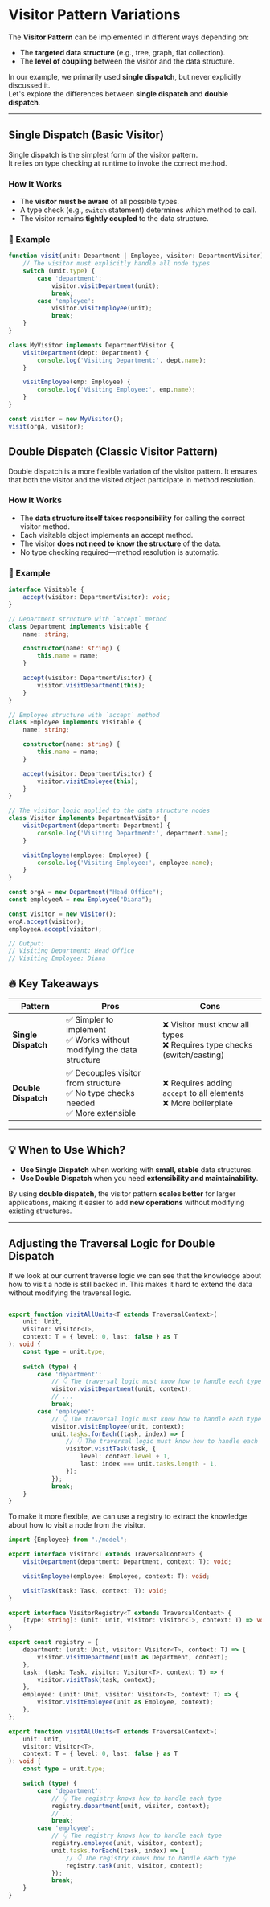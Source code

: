# Visitor Pattern Variations

The **Visitor Pattern** can be implemented in different ways depending on:

- The **targeted data structure** (e.g., tree, graph, flat collection).
- The **level of coupling** between the visitor and the data structure.

In our example, we primarily used **single dispatch**, but never explicitly discussed it.  
Let's explore the differences between **single dispatch** and **double dispatch**.

---

## Single Dispatch (Basic Visitor)

Single dispatch is the simplest form of the visitor pattern.  
It relies on type checking at runtime to invoke the correct method.

### How It Works

- The **visitor must be aware** of all possible types.
- A type check (e.g., `switch` statement) determines which method to call.
- The visitor remains **tightly coupled** to the data structure.

### 📌 Example

```ts
function visit(unit: Department | Employee, visitor: DepartmentVisitor): void {
    // The visitor must explicitly handle all node types
    switch (unit.type) {
        case 'department':
            visitor.visitDepartment(unit);
            break;
        case 'employee':
            visitor.visitEmployee(unit);
            break;
    }
}

class MyVisitor implements DepartmentVisitor {
    visitDepartment(dept: Department) {
        console.log('Visiting Department:', dept.name);
    }

    visitEmployee(emp: Employee) {
        console.log('Visiting Employee:', emp.name);
    }
}

const visitor = new MyVisitor();
visit(orgA, visitor);
```

## Double Dispatch (Classic Visitor Pattern)

Double dispatch is a more flexible variation of the visitor pattern.
It ensures that both the visitor and the visited object participate in method resolution.

### How It Works

- The **data structure itself takes responsibility** for calling the correct visitor method.
- Each visitable object implements an accept method.
- The visitor **does not need to know the structure** of the data.
- No type checking required—method resolution is automatic.

### 📌 Example

```ts
interface Visitable {
    accept(visitor: DepartmentVisitor): void;
}

// Department structure with `accept` method
class Department implements Visitable {
    name: string;

    constructor(name: string) {
        this.name = name;
    }

    accept(visitor: DepartmentVisitor) {
        visitor.visitDepartment(this);
    }
}

// Employee structure with `accept` method
class Employee implements Visitable {
    name: string;

    constructor(name: string) {
        this.name = name;
    }

    accept(visitor: DepartmentVisitor) {
        visitor.visitEmployee(this);
    }
}

// The visitor logic applied to the data structure nodes
class Visitor implements DepartmentVisitor {
    visitDepartment(department: Department) {
        console.log('Visiting Department:', department.name);
    }

    visitEmployee(employee: Employee) {
        console.log('Visiting Employee:', employee.name);
    }
}

const orgA = new Department("Head Office");
const employeeA = new Employee("Diana");

const visitor = new Visitor();
orgA.accept(visitor);
employeeA.accept(visitor);

// Output:
// Visiting Department: Head Office
// Visiting Employee: Diana
```

## 🔥 Key Takeaways

| Pattern             | Pros                                                                                   | Cons                                                                       |
|---------------------|----------------------------------------------------------------------------------------|----------------------------------------------------------------------------|
| **Single Dispatch** | ✅ Simpler to implement <br> ✅ Works without modifying the data structure               | ❌ Visitor must know all types <br> ❌ Requires type checks (switch/casting) |
| **Double Dispatch** | ✅ Decouples visitor from structure <br> ✅ No type checks needed <br> ✅ More extensible | ❌ Requires adding `accept` to all elements <br> ❌ More boilerplate         |

---

## 💡 When to Use Which?

- **Use Single Dispatch** when working with **small, stable** data structures.
- **Use Double Dispatch** when you need **extensibility and maintainability**.

By using **double dispatch**, the visitor pattern **scales better** for larger applications, making it easier to add **new operations** without modifying existing structures.

---

## Adjusting the Traversal Logic for Double Dispatch

If we look at our current traverse logic we can see that the knowledge about how to visit a node is still backed in.
This makes it hard to extend the data without modifying the traversal logic.

```ts

export function visitAllUnits<T extends TraversalContext>(
    unit: Unit,
    visitor: Visitor<T>,
    context: T = { level: 0, last: false } as T
): void {
    const type = unit.type;
    
    switch (type) {
        case 'department':
            // 👇 The traversal logic must know how to handle each type 
            visitor.visitDepartment(unit, context);
            // ...
            break;
        case 'employee':
            // 👇 The traversal logic must know how to handle each type 
            visitor.visitEmployee(unit, context);
            unit.tasks.forEach((task, index) => {
                // 👇 The traversal logic must know how to handle each type 
                visitor.visitTask(task, {
                    level: context.level + 1,
                    last: index === unit.tasks.length - 1,
                });
            });
            break;
    }
}
```

To make it more flexible, we can use a registry to extract the knowledge about how to visit a node from the visitor.

```ts
import {Employee} from "./model";

export interface Visitor<T extends TraversalContext> {
    visitDepartment(department: Department, context: T): void;

    visitEmployee(employee: Employee, context: T): void;

    visitTask(task: Task, context: T): void;
}

export interface VisitorRegistry<T extends TraversalContext> {
    [type: string]: (unit: Unit, visitor: Visitor<T>, context: T) => void;
}

export const registry = {
    department: (unit: Unit, visitor: Visitor<T>, context: T) => {
        visitor.visitDepartment(unit as Department, context);
    },
    task: (task: Task, visitor: Visitor<T>, context: T) => {
        visitor.visitTask(task, context);
    },
    employee: (unit: Unit, visitor: Visitor<T>, context: T) => {
        visitor.visitEmployee(unit as Employee, context);
    },
};

export function visitAllUnits<T extends TraversalContext>(
    unit: Unit,
    visitor: Visitor<T>,
    context: T = { level: 0, last: false } as T
): void {
    const type = unit.type;

    switch (type) {
        case 'department':
            // 👇 The registry knows how to handle each type
            registry.department(unit, visitor, context);
            // ...
            break;
        case 'employee':
            // 👇 The registry knows how to handle each type
            registry.employee(unit, visitor, context);
            unit.tasks.forEach((task, index) => {
                // 👇 The registry knows how to handle each type
                registry.task(unit, visitor, context);
            });
            break;
    }
}
```
